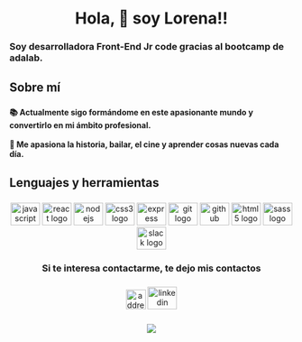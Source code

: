<h1 align="center">Hola, 👋 soy Lorena!!</h1>

###

<h3 align="left">Soy  desarrolladora Front-End Jr code gracias al bootcamp de adalab.</h3>

###

<h2 align="left">Sobre mí</h2>

###

<h4 align="left">📚  Actualmente sigo formándome en este apasionante mundo y convertirlo en mi ámbito profesional.<br><br>💫  Me apasiona la historia, bailar, el cine y aprender cosas nuevas cada día.</h4>

###

<h2 align="left">Lenguajes y herramientas</h2>

###

<div align="center">
  <img src="https://cdn.jsdelivr.net/gh/devicons/devicon/icons/javascript/javascript-original.svg" height="40" width="52" alt="javascript logo"  />
  <img src="https://cdn.jsdelivr.net/gh/devicons/devicon/icons/react/react-original.svg" height="40" width="52" alt="react logo"  />
  <img src="https://cdn.jsdelivr.net/gh/devicons/devicon/icons/nodejs/nodejs-original.svg" height="40" width="52" alt="nodejs logo"  />
  <img src="https://cdn.jsdelivr.net/gh/devicons/devicon/icons/css3/css3-original.svg" height="40" width="52" alt="css3 logo"  />
  <img src="https://cdn.jsdelivr.net/gh/devicons/devicon/icons/express/express-original.svg" height="40" width="52" alt="express logo"  />
  <img src="https://cdn.jsdelivr.net/gh/devicons/devicon/icons/git/git-original.svg" height="40" width="52" alt="git logo"  />
  <img src="https://cdn.jsdelivr.net/gh/devicons/devicon/icons/github/github-original.svg" height="40" width="52" alt="github logo"  />
  <img src="https://cdn.jsdelivr.net/gh/devicons/devicon/icons/html5/html5-original.svg" height="40" width="52" alt="html5 logo"  />
  <img src="https://cdn.jsdelivr.net/gh/devicons/devicon/icons/sass/sass-original.svg" height="40" width="52" alt="sass logo"  />
  <img src="https://cdn.jsdelivr.net/gh/devicons/devicon/icons/slack/slack-original.svg" height="40" width="52" alt="slack logo"  />
</div>

###

<h3 align="center">Si te interesa contactarme, te dejo mis contactos</h3>

###

<div align="center">

  <a href="mailto:lorenagomezperez@gmail.com" target="_blank" title="Correo electrónico"><img src="./images/contact/address.png" alt="address" width="35"></a> 
  <a href="https://www.linkedin.com/in/lorena-gomez-perez/" target="_blank" title="Perfil de Linkedin">  <img src="https://raw.githubusercontent.com/maurodesouza/profile-readme-generator/master/src/assets/icons/social/linkedin/default.svg" width="52" height="40" alt="linkedin logo"/></a>
</p>

</div>

###

<div align="left">
</div>

###

<div align="center">
  <img src="https://profile-counter.glitch.me/Lorena/count.svg?"  />
</div>

###

<div align="left">
</div>

###



###
